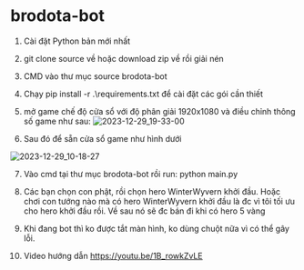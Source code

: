 # brodota-bot
1. Cài đặt Python bản mới nhất

2. git clone source về hoặc download zip về rồi giải nén

3. CMD vào thư mục source brodota-bot

4. Chạy pip install -r .\requirements.txt để cài đặt các gói cần thiết

5. mở game chế độ cửa sổ với độ phân giải 1920x1080 và điều chỉnh thông số game như sau:
![2023-12-29_19-33-00](https://github.com/hungnt87/brodota-bot/assets/71305971/6218a8d0-baaa-4b6f-a477-336e1d7996c5)

6. Sau đó để sẵn cửa sổ game như hình dưới

![2023-12-29_10-18-27](https://github.com/hungnt87/brodota-bot/assets/71305971/9820772b-ba40-4214-8781-7be315bc1b9e)



7. Vào cmd tại thư mục brodota-bot rồi run: python main.py

8. Các bạn chọn con phật, rồi chọn hero WinterWyvern khởi đầu. Hoặc chơi con tướng nào mà có hero WinterWyvern khởi đầu là đc vì tôi tối ưu cho hero khởi đầu rồi. Về sau nó sẽ đc bán đi khi có hero 5 vàng

9. Khi đang bot thì ko được tắt màn hình, ko dùng chuột nữa vì có thể gây lỗi.

8. Video hướng dẫn
https://youtu.be/1B_rowkZvLE

